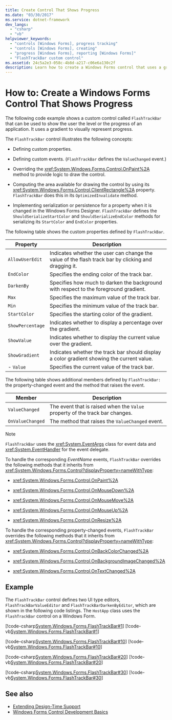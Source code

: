 ```yaml
---
title: Create Control That Shows Progress
ms.date: "03/30/2017"
ms.service: dotnet-framework
dev_langs: 
  - "csharp"
  - "vb"
helpviewer_keywords: 
  - "controls [Windows Forms], progress tracking"
  - "controls [Windows Forms], creating"
  - "progress [Windows Forms], reporting [Windows Forms]"
  - "FlashTrackBar custom control"
ms.assetid: 24c5a2e3-058c-4b8d-a217-c06e6a130c2f
description: Learn how to create a Windows Forms control that uses a gradient to visually show the level or progress of an application.
---
```

# How to: Create a Windows Forms Control That Shows Progress

The following code example shows a custom control called `FlashTrackBar` that can be used to show the user the level or the progress of an application. It uses a gradient to visually represent progress.

The `FlashTrackBar` control illustrates the following concepts:

- Defining custom properties.

- Defining custom events. (`FlashTrackBar` defines the `ValueChanged` event.)

- Overriding the <xref:System.Windows.Forms.Control.OnPaint%2A> method to provide logic to draw the control.

- Computing the area available for drawing the control by using its <xref:System.Windows.Forms.Control.ClientRectangle%2A> property. `FlashTrackBar` does this in its `OptimizedInvalidate` method.

- Implementing serialization or persistence for a property when it is changed in the Windows Forms Designer. `FlashTrackBar` defines the `ShouldSerializeStartColor` and `ShouldSerializeEndColor` methods for serializing its `StartColor` and `EndColor` properties.

The following table shows the custom properties defined by `FlashTrackBar`.

|Property|Description|
|--------------|-----------------|
|`AllowUserEdit`|Indicates whether the user can change the value of the flash track bar by clicking and dragging it.|
|`EndColor`|Specifies the ending color of the track bar.|
|`DarkenBy`|Specifies how much to darken the background with respect to the foreground gradient.|
|`Max`|Specifies the maximum value of the track bar.|
|`Min`|Specifies the minimum value of the track bar.|
|`StartColor`|Specifies the starting color of the gradient.|
|`ShowPercentage`|Indicates whether to display a percentage over the gradient.|
|`ShowValue`|Indicates whether to display the current value over the gradient.|
|`ShowGradient`|Indicates whether the track bar should display a color gradient showing the current value.|
|-   `Value`|Specifies the current value of the track bar.|

The following table shows additional members defined by `FlashTrackBar:` the property-changed event and the method that raises the event.

|Member|Description|
|------------|-----------------|
|`ValueChanged`|The event that is raised when the `Value` property of the track bar changes.|
|`OnValueChanged`|The method that raises the `ValueChanged` event.|

> [!NOTE]
> `FlashTrackBar` uses the <xref:System.EventArgs> class for event data and <xref:System.EventHandler> for the event delegate.

To handle the corresponding *EventName* events, `FlashTrackBar` overrides the following methods that it inherits from <xref:System.Windows.Forms.Control?displayProperty=nameWithType>:

- <xref:System.Windows.Forms.Control.OnPaint%2A>

- <xref:System.Windows.Forms.Control.OnMouseDown%2A>

- <xref:System.Windows.Forms.Control.OnMouseMove%2A>

- <xref:System.Windows.Forms.Control.OnMouseUp%2A>

- <xref:System.Windows.Forms.Control.OnResize%2A>

To handle the corresponding property-changed events, `FlashTrackBar` overrides the following methods that it inherits from <xref:System.Windows.Forms.Control?displayProperty=nameWithType>:

- <xref:System.Windows.Forms.Control.OnBackColorChanged%2A>

- <xref:System.Windows.Forms.Control.OnBackgroundImageChanged%2A>

- <xref:System.Windows.Forms.Control.OnTextChanged%2A>

## Example

The `FlashTrackBar` control defines two UI type editors, `FlashTrackBarValueEditor` and `FlashTrackBarDarkenByEditor`, which are shown in the following code listings. The `HostApp` class uses the `FlashTrackBar` control on a Windows Form.

[!code-csharp[System.Windows.Forms.FlashTrackBar#1](~/samples/snippets/csharp/VS_Snippets_Winforms/System.Windows.Forms.FlashTrackBar/CS/FlashTrackBar.cs#1)]
[!code-vb[System.Windows.Forms.FlashTrackBar#1](~/samples/snippets/visualbasic/VS_Snippets_Winforms/System.Windows.Forms.FlashTrackBar/VB/FlashTrackBar.vb#1)]

[!code-csharp[System.Windows.Forms.FlashTrackBar#10](~/samples/snippets/csharp/VS_Snippets_Winforms/System.Windows.Forms.FlashTrackBar/CS/FlashTrackBarDarkenByEditor.cs#10)]
[!code-vb[System.Windows.Forms.FlashTrackBar#10](~/samples/snippets/visualbasic/VS_Snippets_Winforms/System.Windows.Forms.FlashTrackBar/VB/FlashTrackBarDarkenByEditor.vb#10)]

[!code-csharp[System.Windows.Forms.FlashTrackBar#20](~/samples/snippets/csharp/VS_Snippets_Winforms/System.Windows.Forms.FlashTrackBar/CS/FlashTrackBarValueEditor.cs#20)]
[!code-vb[System.Windows.Forms.FlashTrackBar#20](~/samples/snippets/visualbasic/VS_Snippets_Winforms/System.Windows.Forms.FlashTrackBar/VB/FlashTrackBarValueEditor.vb#20)]

[!code-csharp[System.Windows.Forms.FlashTrackBar#30](~/samples/snippets/csharp/VS_Snippets_Winforms/System.Windows.Forms.FlashTrackBar/CS/HostApp.cs#30)]
[!code-vb[System.Windows.Forms.FlashTrackBar#30](~/samples/snippets/visualbasic/VS_Snippets_Winforms/System.Windows.Forms.FlashTrackBar/VB/HostApp.vb#30)]

## See also

- [Extending Design-Time Support](/previous-versions/visualstudio/visual-studio-2013/37899azc(v=vs.120))
- [Windows Forms Control Development Basics](../controls-design/overview.md)
